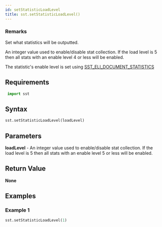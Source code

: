 ```yaml
---
id: setStatisticLoadLevel
title: sst.setStatisticLoadLevel()
---
```


### Remarks

Set what statistics will be outputted. 

An integer value used to enable/disable stat collection. If the load level is 5 then all stats with an enable level 4 or less will be enabled.

The statistic's enable level is set using [SST_ELI_DOCUMENT_STATISTICS](cpp/eli/sst_eli_document_statistics.md)

## Requirements

```python
 import sst
```

## Syntax

```python
sst.setStatisticLoadLevel(loadLevel)
```

## Parameters

**loadLevel** - An integer value used to enable/disable stat collection. If the load level is 5 then all stats with an enable level 5 or less will be enabled.

## Return Value

**None**

## Examples

### Example 1
```python
sst.setStatisticLoadLevel(1)
```

